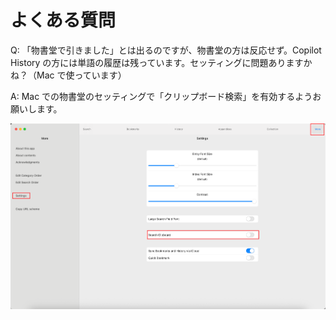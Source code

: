 # よくある質問

Q: 「物書堂で引きました」とは出るのですが、物書堂の方は反応せず。Copilot History の方には単語の履歴は残っています。セッティングに問題ありますかね？（Mac で使っています）

A: Mac での物書堂のセッティングで「クリップボード検索」を有効するようお願いします。

![クリップボード検索を有効する](../asset/01.png)
